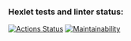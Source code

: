 ### Hexlet tests and linter status:
[![Actions Status](https://github.com/kvlwex/frontend-project-44/actions/workflows/hexlet-check.yml/badge.svg)](https://github.com/kvlwex/frontend-project-44/actions)
[![Maintainability](https://api.codeclimate.com/v1/badges/73a747960e0be1e0fcb0/maintainability)](https://codeclimate.com/github/kvlwex/frontend-project-44/maintainability)